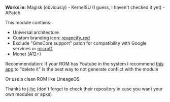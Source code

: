 **Works in:** Magisk (obviously) - KernelSU (I guess, I haven't checked it yet) - APatch

This module contains:

- Universal architecture
- Custom branding icon: [revancify_red](https://github.com/anddea/revanced-patches/wiki/Icons)
- Exclude "GmsCore support" patch for compatibility with Google services or [microG](https://microg.org)
- Monet (A12+)

Recommendation: If your ROM has Youtube in the system I recommend [this app](https://github.com/sunilpaulmathew/De-Bloater) to "delete it" is the best way to not generate conflict with the module

Or use a clean ROM like LineageOS

Thanks to [j-hc](https://github.com/j-hc/revanced-magisk-module) (don't forget to check their repository in case you want your own modules or apks)
